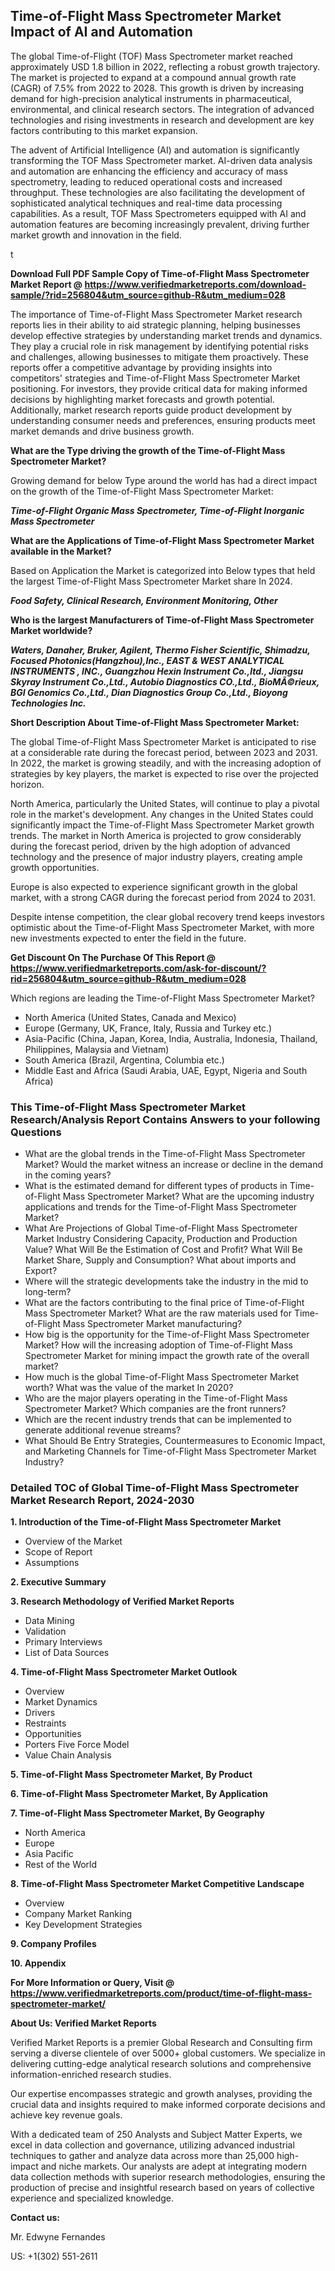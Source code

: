 <h2>Time-of-Flight Mass Spectrometer Market Impact of AI and Automation</h2><p>The global Time-of-Flight (TOF) Mass Spectrometer market reached approximately USD 1.8 billion in 2022, reflecting a robust growth trajectory. The market is projected to expand at a compound annual growth rate (CAGR) of 7.5% from 2022 to 2028. This growth is driven by increasing demand for high-precision analytical instruments in pharmaceutical, environmental, and clinical research sectors. The integration of advanced technologies and rising investments in research and development are key factors contributing to this market expansion.</p><p>The advent of Artificial Intelligence (AI) and automation is significantly transforming the TOF Mass Spectrometer market. AI-driven data analysis and automation are enhancing the efficiency and accuracy of mass spectrometry, leading to reduced operational costs and increased throughput. These technologies are also facilitating the development of sophisticated analytical techniques and real-time data processing capabilities. As a result, TOF Mass Spectrometers equipped with AI and automation features are becoming increasingly prevalent, driving further market growth and innovation in the field.</p>t</p><p id="" class=""><strong>Download Full PDF Sample Copy of Time-of-Flight Mass Spectrometer Market Report @ <a href="https://www.verifiedmarketreports.com/download-sample/?rid=256804&utm_source=github-R&utm_medium=028" target="_blank">https://www.verifiedmarketreports.com/download-sample/?rid=256804&utm_source=github-R&utm_medium=028</a></strong></p><p>The importance of&nbsp;Time-of-Flight Mass Spectrometer Market research reports lies in their ability to aid strategic planning, helping businesses develop effective strategies by understanding market trends and dynamics. They play a crucial role in risk management by identifying potential risks and challenges, allowing businesses to mitigate them proactively. These reports offer a competitive advantage by providing insights into competitors' strategies and Time-of-Flight Mass Spectrometer Market positioning. For investors, they provide critical data for making informed decisions by highlighting market forecasts and growth potential. Additionally, market research reports guide product development by understanding consumer needs and preferences, ensuring products meet market demands and drive business growth.</p><p><strong>What are the&nbsp;Type driving the growth of the Time-of-Flight Mass Spectrometer Market?</strong></p><p id="" class="">Growing demand for below Type around the world has had a direct impact on the growth of the Time-of-Flight Mass Spectrometer Market:</p><em><strong>Time-of-Flight Organic Mass Spectrometer, Time-of-Flight Inorganic Mass Spectrometer</strong></em></p><strong>What are the&nbsp;Applications&nbsp;of Time-of-Flight Mass Spectrometer Market available in the Market?</strong></p><p id="" class="">Based on Application the Market is categorized into Below types that held the largest Time-of-Flight Mass Spectrometer Market share In 2024.</p><em><strong>Food Safety, Clinical Research, Environment Monitoring, Other</strong></em></p><strong>Who is the largest Manufacturers of Time-of-Flight Mass Spectrometer Market worldwide?</strong></p><p><em><strong>Waters, Danaher, Bruker, Agilent, Thermo Fisher Scientific, Shimadzu, Focused Photonics(Hangzhou),Inc., EAST & WEST ANALYTICAL INSTRUMENTS , INC., Guangzhou Hexin Instrument Co.,ltd., Jiangsu Skyray Instrument Co.,Ltd., Autobio Diagnostics CO.,Ltd., BioMÃ©rieux, BGI Genomics Co.,Ltd., Dian Diagnostics Group Co.,Ltd., Bioyong Technologies Inc.</strong></em></p><p id="" class=""><strong>Short Description About Time-of-Flight Mass Spectrometer Market:</strong></p><p>The global Time-of-Flight Mass Spectrometer Market is anticipated to rise at a considerable rate during the forecast period, between 2023 and 2031. In 2022, the market is growing steadily, and with the increasing adoption of strategies by key players, the market is expected to rise over the projected horizon.</p><p>North America, particularly the United States, will continue to play a pivotal role in the market's development. Any changes in the United States could significantly impact the Time-of-Flight Mass Spectrometer Market growth trends. The market in North America is projected to grow considerably during the forecast period, driven by the high adoption of advanced technology and the presence of major industry players, creating ample growth opportunities.</p><p>Europe is also expected to experience significant growth in the global market, with a strong CAGR during the forecast period from 2024 to 2031.</p><p>Despite intense competition, the clear global recovery trend keeps investors optimistic about the Time-of-Flight Mass Spectrometer Market, with more new investments expected to enter the field in the future.</p><p id="" class=""><strong>Get Discount On The Purchase Of This Report @ <a href="https://www.verifiedmarketreports.com/ask-for-discount/?rid=256804&utm_source=github-R&utm_medium=028" target="_blank">https://www.verifiedmarketreports.com/ask-for-discount/?rid=256804&utm_source=github-R&utm_medium=028</a></strong></p>Which regions are leading the Time-of-Flight Mass Spectrometer Market?</p><ul><li>North America (United States, Canada and Mexico)</li><li>Europe (Germany, UK, France, Italy, Russia and Turkey etc.)</li><li>Asia-Pacific (China, Japan, Korea, India, Australia, Indonesia, Thailand, Philippines, Malaysia and Vietnam)</li><li>South America (Brazil, Argentina, Columbia etc.)</li><li>Middle East and Africa (Saudi Arabia, UAE, Egypt, Nigeria and South Africa)</li></ul><h3 id="" class="">This Time-of-Flight Mass Spectrometer Market Research/Analysis Report Contains Answers to your following Questions</h3><ul><li>What are the global trends in the Time-of-Flight Mass Spectrometer Market? Would the market witness an increase or decline in the demand in the coming years?</li><li>What is the estimated demand for different types of products in Time-of-Flight Mass Spectrometer Market? What are the upcoming industry applications and trends for the Time-of-Flight Mass Spectrometer Market?</li><li>What Are Projections of Global Time-of-Flight Mass Spectrometer Market Industry Considering Capacity, Production and Production Value? What Will Be the Estimation of Cost and Profit? What Will Be Market Share, Supply and Consumption? What about imports and Export?</li><li>Where will the strategic developments take the industry in the mid to long-term?</li><li>What are the factors contributing to the final price of Time-of-Flight Mass Spectrometer Market? What are the raw materials used for Time-of-Flight Mass Spectrometer Market manufacturing?</li><li>How big is the opportunity for the Time-of-Flight Mass Spectrometer Market? How will the increasing adoption of Time-of-Flight Mass Spectrometer Market for mining impact the growth rate of the overall market?</li><li>How much is the global Time-of-Flight Mass Spectrometer Market worth? What was the value of the market In 2020?</li><li>Who are the major players operating in the Time-of-Flight Mass Spectrometer Market? Which companies are the front runners?</li><li>Which are the recent industry trends that can be implemented to generate additional revenue streams?</li><li>What Should Be Entry Strategies, Countermeasures to Economic Impact, and Marketing Channels for Time-of-Flight Mass Spectrometer Market Industry?</li></ul><h3 id="" class="">Detailed TOC of Global Time-of-Flight Mass Spectrometer Market Research Report, 2024-2030</h3><p id="" class=""><strong>1. Introduction of the Time-of-Flight Mass Spectrometer Market</strong></p><ul><li>Overview of the Market</li><li>Scope of Report</li><li>Assumptions</li></ul><p id="" class=""><strong>2. Executive Summary</strong></p><p id="" class=""><strong>3. Research Methodology of Verified Market Reports</strong></p><ul><li>Data Mining</li><li>Validation</li><li>Primary Interviews</li><li>List of Data Sources</li></ul><p id="" class=""><strong>4. Time-of-Flight Mass Spectrometer Market Outlook</strong></p><ul><li>Overview</li><li>Market Dynamics</li><li>Drivers</li><li>Restraints</li><li>Opportunities</li><li>Porters Five Force Model</li><li>Value Chain Analysis</li></ul><p id="" class=""><strong>5. Time-of-Flight Mass Spectrometer Market, By Product</strong></p><p id="" class=""><strong>6. Time-of-Flight Mass Spectrometer Market, By Application</strong></p><p id="" class=""><strong>7. Time-of-Flight Mass Spectrometer Market, By Geography</strong></p><ul><li>North America</li><li>Europe</li><li>Asia Pacific</li><li>Rest of the World</li></ul><p id="" class=""><strong>8. Time-of-Flight Mass Spectrometer Market Competitive Landscape</strong></p><ul><li>Overview</li><li>Company Market Ranking</li><li>Key Development Strategies</li></ul><p id="" class=""><strong>9. Company Profiles</strong></p><p id="" class=""><strong>10. Appendix</strong></p><p id="" class=""><strong>For More Information or Query, Visit @ <a href="https://www.verifiedmarketreports.com/product/time-of-flight-mass-spectrometer-market/" target="_blank">https://www.verifiedmarketreports.com/product/time-of-flight-mass-spectrometer-market/</a></strong></p><p id="" class=""><strong>About Us: Verified Market Reports</strong></p><p id="" class="">Verified Market Reports is a premier Global Research and Consulting firm serving a diverse clientele of over 5000+ global customers. We specialize in delivering cutting-edge analytical research solutions and comprehensive information-enriched research studies.</p><p id="" class="">Our expertise encompasses strategic and growth analyses, providing the crucial data and insights required to make informed corporate decisions and achieve key revenue goals.</p><p id="" class="">With a dedicated team of 250 Analysts and Subject Matter Experts, we excel in data collection and governance, utilizing advanced industrial techniques to gather and analyze data across more than 25,000 high-impact and niche markets. Our analysts are adept at integrating modern data collection methods with superior research methodologies, ensuring the production of precise and insightful research based on years of collective experience and specialized knowledge.</p><p id="" class=""><strong>Contact us:</strong></p><p id="" class="">Mr. Edwyne Fernandes</p><p id="" class="">US: +1(302) 551-2611</p>